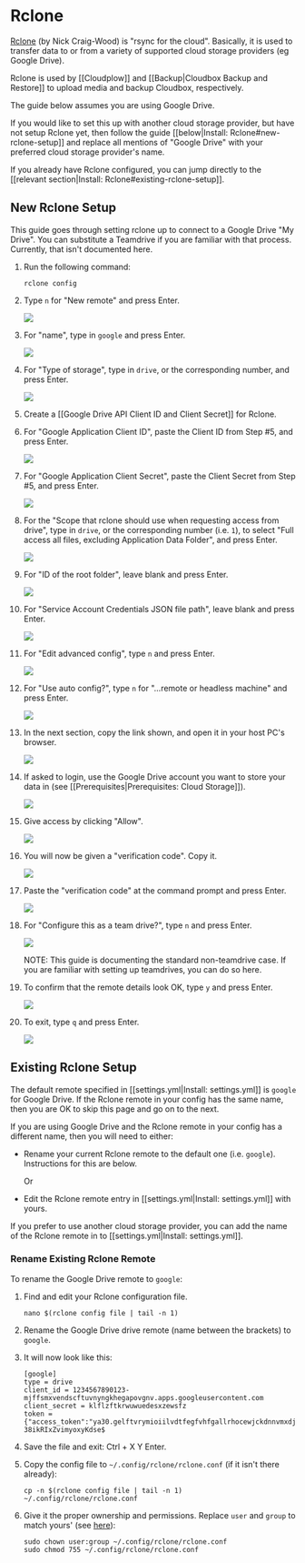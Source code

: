 # Rclone

[Rclone](https://rclone.org) \(by Nick Craig-Wood\) is "rsync for the cloud". Basically, it is used to transfer data to or from a variety of supported cloud storage providers \(eg Google Drive\).

Rclone is used by \[\[Cloudplow\]\] and \[\[Backup\|Cloudbox Backup and Restore\]\] to upload media and backup Cloudbox, respectively.

The guide below assumes you are using Google Drive.

If you would like to set this up with another cloud storage provider, but have not setup Rclone yet, then follow the guide \[\[below\|Install: Rclone\#new-rclone-setup\]\] and replace all mentions of "Google Drive" with your preferred cloud storage provider's name.

If you already have Rclone configured, you can jump directly to the \[\[relevant section\|Install: Rclone\#existing-rclone-setup\]\].

## New Rclone Setup

This guide goes through setting rclone up to connect to a Google Drive "My Drive". You can substitute a Teamdrive if you are familiar with that process. Currently, that isn't documented here.

1. Run the following command:

   ```text
   rclone config
   ```

2. Type `n` for "New remote" and press Enter.

   ![](https://i.imgur.com/vYZn9Sb.png)

3. For "name", type in `google` and press Enter.

   ![](https://i.imgur.com/7N97EGa.png)

4. For "Type of storage", type in `drive`, or the corresponding number, and press Enter.

   ![](https://i.imgur.com/CPuWt5u.png)

5. Create a \[\[Google Drive API Client ID and Client Secret\]\] for Rclone.
6. For "Google Application Client ID", paste the Client ID from Step \#5, and press Enter.

   ![](https://i.imgur.com/59dHZqb.png)

7. For "Google Application Client Secret", paste the Client Secret from Step \#5, and press Enter.

   ![](https://i.imgur.com/SqSsa8z.png)

8. For the "Scope that rclone should use when requesting access from drive", type in `drive`, or the corresponding number \(i.e. `1`\), to select "Full access all files, excluding Application Data Folder", and press Enter.

   ![](https://i.imgur.com/P6o3cNz.png)

9. For "ID of the root folder", leave blank and press Enter.

   ![](https://i.imgur.com/Bdsb6BM.png)

10. For "Service Account Credentials JSON file path", leave blank and press Enter.

    ![](https://i.imgur.com/eaXumNJ.png)

11. For "Edit advanced config", type `n` and press Enter.

    ![](https://i.imgur.com/kxH6x1N.png)

12. For "Use auto config?", type `n` for "...remote or headless machine" and press Enter.

    ![](https://i.imgur.com/EbYDWTT.png)

13. In the next section, copy the link shown, and open it in your host PC's browser.

    ![](https://i.imgur.com/oL0DQPv.png)

14. If asked to login, use the Google Drive account you want to store your data in \(see \[\[Prerequisites\|Prerequisites: Cloud Storage\]\]\).

    ![](https://i.imgur.com/fTrfnTD.png)

15. Give access by clicking "Allow".

    ![](https://i.imgur.com/SCYqFgL.png)

16. You will now be given a "verification code". Copy it.

    ![](https://i.imgur.com/waUb6qz.png)

17. Paste the "verification code" at the command prompt and press Enter.

    ![](https://i.imgur.com/97cQOOv.png)

18. For "Configure this as a team drive?", type `n` and press Enter.

    ![](https://i.imgur.com/b7dfkIC.png)

    NOTE: This guide is documenting the standard non-teamdrive case. If you are familiar with setting up teamdrives, you can do so here.

19. To confirm that the remote details look OK, type `y` and press Enter.

    ![](https://i.imgur.com/igpNDKb.png)

20. To exit, type `q` and press Enter.

    ![](https://i.imgur.com/h9lbQDn.png)

## Existing Rclone Setup

The default remote specified in \[\[settings.yml\|Install: settings.yml\]\] is `google` for Google Drive. If the Rclone remote in your config has the same name, then you are OK to skip this page and go on to the next.

If you are using Google Drive and the Rclone remote in your config has a different name, then you will need to either:

* Rename your current Rclone remote to the default one \(i.e. `google`\). Instructions for this are below.

  Or

* Edit the Rclone remote entry in \[\[settings.yml\|Install: settings.yml\]\] with yours.

If you prefer to use another cloud storage provider, you can add the name of the Rclone remote in to \[\[settings.yml\|Install: settings.yml\]\].

### Rename Existing Rclone Remote

To rename the Google Drive remote to `google`:

1. Find and edit your Rclone configuration file.

   ```text
   nano $(rclone config file | tail -n 1)
   ```

2. Rename the Google Drive drive remote \(name between the brackets\) to `google`.
3. It will now look like this:

   ```text
   [google]
   type = drive
   client_id = 1234567890123-mjffsmxvendscftuvnyngkhegapovgnv.apps.googleusercontent.com
   client_secret = klflzftkrwuwuedesxzewsfz
   token = {"access_token":"ya30.gelftvrymioiilvdtfegfvhfgallrhocewjckdnnvmxdjpjzbdhkmgulvqhgbafkdtpottzthhnyzysxwlpf-38ikRIxZvimyoxyKdse$
   ```

4. Save the file and exit: Ctrl + X Y Enter.
5. Copy the config file to `~/.config/rclone/rclone.conf` \(if it isn't there already\):

   ```text
   cp -n $(rclone config file | tail -n 1) ~/.config/rclone/rclone.conf
   ```

6. Give it the proper ownership and permissions. Replace `user` and `group` to match yours' \(see [here](https://github.com/Cloudbox/gitbook/tree/52490170d387c232b354a47724ac278ab2998d5c/FAQ/README.md#find-your-user-id-uid-and-group-id-gid)\):

   ```text
   sudo chown user:group ~/.config/rclone/rclone.conf
   sudo chmod 755 ~/.config/rclone/rclone.conf
   ```

